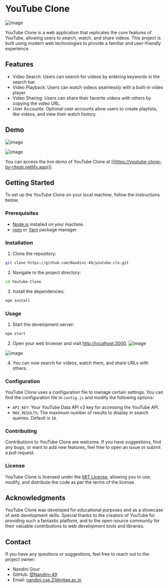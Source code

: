 # YouTube Clone

![image](https://github.com/riteshk-007/Youtube-Clone/assets/135107962/f3ddce49-5564-4db3-b1ca-75e6f14b55dc)



YouTube Clone is a web application that replicates the core features of YouTube, allowing users to search, watch, and share videos. This project is built using modern web technologies to provide a familiar and user-friendly experience.


## Features

- Video Search: Users can search for videos by entering keywords in the search bar.
- Video Playback: Users can watch videos seamlessly with a built-in video player.
- Video Sharing: Users can share their favorite videos with others by copying the video URL.
- User Accounts: Optional user accounts allow users to create playlists, like videos, and view their watch history.

## Demo
![image](https://github.com/riteshk-007/Youtube-Clone/assets/135107962/c01c77de-819c-443f-8746-a1ec6793770f)


![image](https://github.com/riteshk-007/Youtube-Clone/assets/135107962/c1e47d67-3651-480b-a8cd-edbb1b4810dd)


You can access the live demo of YouTube Clone at [[(https://youtube-clone-by-ritesh.netlify.app)]](https://youtube-clone-by-ritesh.netlify.app/)).

## Getting Started

To set up the YouTube Clone on your local machine, follow the instructions below.

### Prerequisites

- [Node.js](https://nodejs.org) installed on your machine.
- [npm](https://www.npmjs.com/) or [Yarn](https://yarnpkg.com/) package manager.

### Installation

1. Clone the repository:

```bash
git clone https://github.com/Nandini-49/youtube-cln.git
```

2. Navigate to the project directory:

```bash
cd Youtube-Clone
```

3. Install the dependencies:

```bash
npm install
```

### Usage

1. Start the development server:

```bash
npm start
```

2. Open your web browser and visit [http://localhost:3000](http://localhost:3000).
![image](https://github.com/riteshk-007/Youtube-Clone/assets/135107962/8a75d643-bcf6-4392-a65e-ccd1dec80298)

![image](https://github.com/riteshk-007/Youtube-Clone/assets/135107962/bd31d083-0469-4ef2-acb2-ff14f747280a)


4. You can now search for videos, watch them, and share URLs with others.

### Configuration

YouTube Clone uses a configuration file to manage certain settings. You can find the configuration file in `config.js` and modify the following options:

- `API_KEY`: Your YouTube Data API v3 key for accessing the YouTube API.
- `MAX_RESULTS`: The maximum number of results to display in search queries. Default is `10`.

### Contributing

Contributions to YouTube Clone are welcome. If you have suggestions, find any bugs, or want to add new features, feel free to open an issue or submit a pull request.

### License

YouTube Clone is licensed under the [MIT License](https://opensource.org/licenses/MIT), allowing you to use, modify, and distribute the code as per the terms of the license.

## Acknowledgments

YouTube Clone was developed for educational purposes and as a showcase of web development skills. Special thanks to the creators of YouTube for providing such a fantastic platform, and to the open-source community for their valuable contributions to web development tools and libraries.

## Contact

If you have any questions or suggestions, feel free to reach out to the project owner:

- Nandini Gour
- GitHub: [@Nandini-49](https://github.com/Nandini-49/)
- Email: nandini.cse.21@nitap.ac.in
